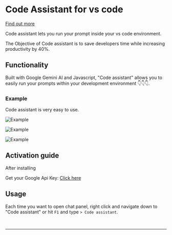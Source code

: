 # Code Assistant for vs code

[Find out more](https://github-repository)

Code assistant lets you run your prompt inside your vs code environment.

The Objective of Code assistant is to save developers time while increasing productivity by 40%.

## Functionality

Built with Google Gemini AI and Javascript, "Code assistant" allows you to easily run your prompts within your development environment 👇👇👇.

### Example

Code assistant is very easy to use.

![Example](https://res.cloudinary.com/starkweb/image/upload/v1708964369/ihk0j0xqofky91accy7b.gif)

![Example](https://res.cloudinary.com/starkweb/image/upload/v1708964368/hldjbxgqkead4cxqgcqw.gif)

![Example](https://res.cloudinary.com/starkweb/image/upload/v1708964367/xuvniswesxub91t4yr2b.gif)

## Activation guide

After installing

Get your Google Api Key: [Click here](https://makersuite.google.com/app/u/1/apikey)

## Usage

Each time you want to open chat panel, right click and navigate down to "Code assistant" or hit `F1` and type `> Code assistant`.

<br/>

---
